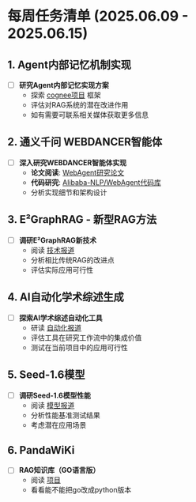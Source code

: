 # 每周任务清单 (2025.06.09 - 2025.06.15)

## 1. Agent内部记忆机制实现

- [ ] **研究Agent内部记忆实现方案**
  - 探索 [cognee项目](https://github.com/topoteretes/cognee?tab=readme-ov-file) 框架
  - 评估对RAG系统的潜在改进作用
  - 如有需要可联系相关媒体获取更多信息

## 2. 通义千问 WEBDANCER智能体

- [ ] **深入研究WEBDANCER智能体实现**
  - **论文阅读**: [WebAgent研究论文](https://arxiv.org/pdf/2505.22648)
  - **代码研究**: [Alibaba-NLP/WebAgent代码库](https://github.com/Alibaba-NLP/WebAgent)
  - 分析实现细节和架构设计

## 3. E²GraphRAG - 新型RAG方法

- [ ] **调研E²GraphRAG新技术**
  - 阅读 [技术报道](https://mp.weixin.qq.com/s/uUwlA_-3GS0nww5jPy-MBw)
  - 分析相比传统RAG的改进点
  - 评估实际应用可行性

## 4. AI自动化学术综述生成

- [ ] **探索AI学术综述自动化工具**
  - 研读 [自动化报道](https://mp.weixin.qq.com/s/GJtPAf0hI9rfksJy7AduLQ)
  - 评估工具在研究工作流中的集成价值
  - 测试在当前项目中的应用可行性

## 5. Seed-1.6模型

- [ ] **调研Seed-1.6模型性能**
  - 阅读 [模型报道](https://mp.weixin.qq.com/s/p92FEqZ0gpcBWjX9n9VGcg)
  - 分析性能基准测试结果
  - 考虑潜在应用场景

## 6. PandaWiKi
- [ ] **RAG知识库（GO语言版）**
  - 阅读 [项目](https://pandawiki.docs.baizhi.cloud/)
  - 看看能不能把go改成python版本
